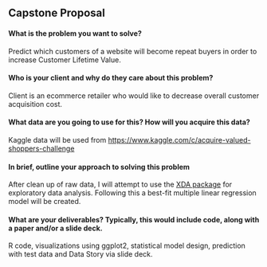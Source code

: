 ## Capstone Proposal

#### What is the problem you want to solve?
Predict which customers of a website will become repeat buyers in order to increase Customer Lifetime Value.

#### Who is your client and why do they care about this problem?
Client is an ecommerce retailer who would like to decrease overall customer acquisition cost.

#### What data are you going to use for this? How will you acquire this data?
Kaggle data will be used from https://www.kaggle.com/c/acquire-valued-shoppers-challenge

#### In brief, outline your approach to solving this problem
After clean up of raw data, I will attempt to use the [XDA package](https://github.com/ujjwalkarn/xda/blob/master/README.md) for exploratory data analysis. Following this a best-fit multiple linear regression model will be created.

#### What are your deliverables? Typically, this would include code, along with a paper and/or a slide deck.
R code, visualizations using ggplot2, statistical model design, prediction with test data and Data Story via slide deck.
